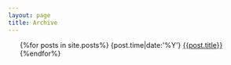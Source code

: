 ```yaml
---
layout: page
title: Archive
---
```


<ul>
    {%for posts in site.posts%}
        {post.time|date:'%Y'}
        <a href="{{post.url}}">{{post.title}}</a>
    {%endfor%}
</ul>